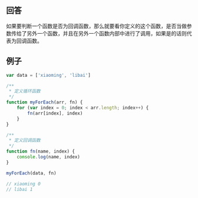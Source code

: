 ## 回答

如果要判断一个函数是否为回调函数，那么就要看你定义的这个函数，是否当做参数传给了另外一个函数，并且在另外一个函数内部中进行了调用，如果是的话则代表为回调函数。

## 例子

```javascript
var data = ['xiaoming', 'libai']

/**
 * 定义循环函数
 */
function myForEach(arr, fn) {
    for (var index = 0; index < arr.length; index++) {
        fn(arr[index], index)
    }
}

/**
 * 定义回调函数
 */
function fn(name, index) {
    console.log(name, index)
}

myForEach(data, fn)

// xiaoming 0
// libai 1
```
